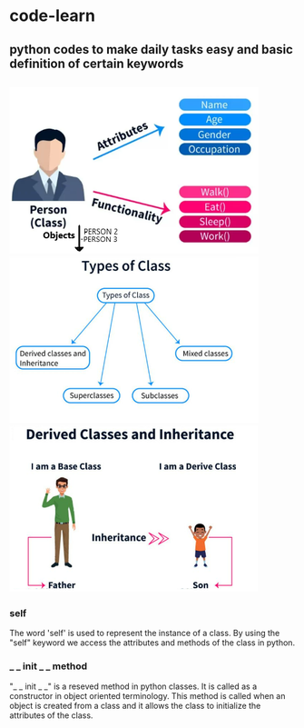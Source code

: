 # code-learn
python codes to make daily tasks easy and basic definition of certain keywords
---
![class](CLASS.PNG "Class - Objects, Attributes and Functionalities") ![class types](CLASSTYPES.PNG "Different types of Classes") 
![derived class](CLASSTYPES1.PNG "Derived Classes") 
---


### self
The word 'self' is used to represent the instance of a class. By using the "self" keyword we access the attributes and methods of the class in python.

### _ _ init _ _ method
"_ _ init _ _" is a reseved method in python classes. It is called as a constructor in object oriented terminology. This method is called when an object is created from a class and it allows the class to initialize the attributes of the class.
